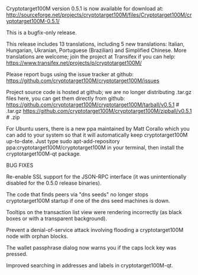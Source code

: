Cryptotarget100M version 0.5.1 is now available for download at:
http://sourceforge.net/projects/cryptotarget100M/files/Cryptotarget100M/cryptotarget100M-0.5.1/

This is a bugfix-only release.

This release includes 13 translations, including 5 new translations:
Italian, Hungarian, Ukranian, Portuguese (Brazilian) and Simplified Chinese.
More translations are welcome; join the project at Transifex if you can help:
https://www.transifex.net/projects/p/cryptotarget100M/

Please report bugs using the issue tracker at github:
https://github.com/cryptotarget100M/cryptotarget100M/issues

Project source code is hosted at github; we are no longer
distributing .tar.gz files here, you can get them
directly from github:
https://github.com/cryptotarget100M/cryptotarget100M/tarball/v0.5.1  # .tar.gz
https://github.com/cryptotarget100M/cryptotarget100M/zipball/v0.5.1  # .zip

For Ubuntu users, there is a new ppa maintained by Matt Corallo which
you can add to your system so that it will automatically keep
cryptotarget100M up-to-date.  Just type
sudo apt-add-repository ppa:cryptotarget100M/cryptotarget100M
in your terminal, then install the cryptotarget100M-qt package.


BUG FIXES

Re-enable SSL support for the JSON-RPC interface (it was unintentionally
disabled for the 0.5.0 release binaries).

The code that finds peers via "dns seeds" no longer stops cryptotarget100M startup
if one of the dns seed machines is down.

Tooltips on the transaction list view were rendering incorrectly (as black boxes
or with a transparent background).

Prevent a denial-of-service attack involving flooding a cryptotarget100M node with
orphan blocks.

The wallet passphrase dialog now warns you if the caps lock key was pressed.

Improved searching in addresses and labels in cryptotarget100M-qt.
